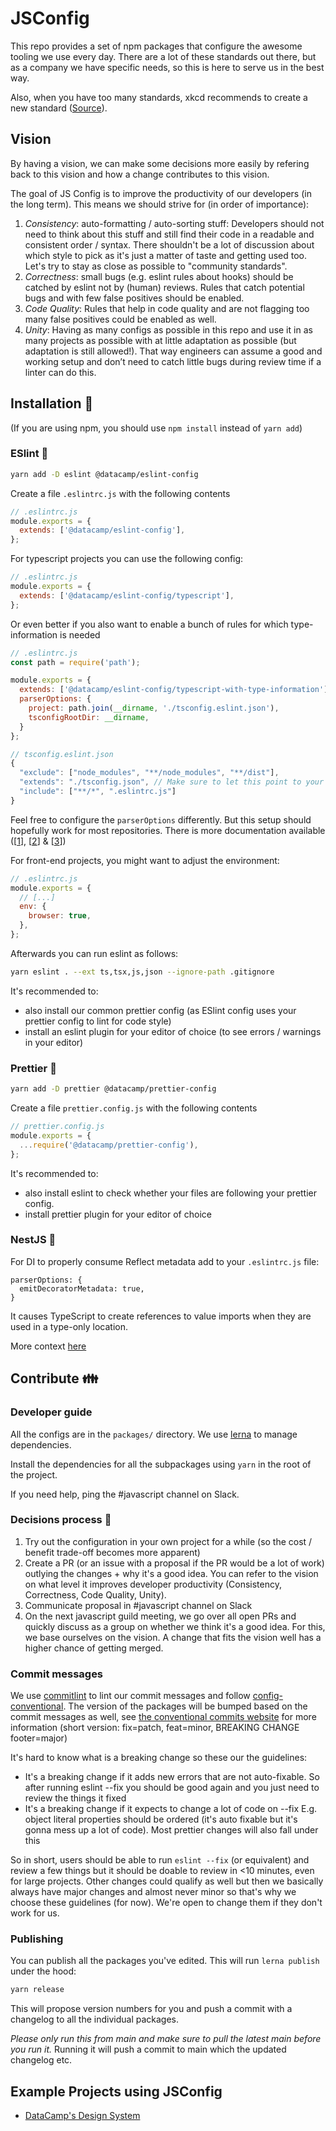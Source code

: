 # JSConfig

This repo provides a set of npm packages that configure the awesome tooling we use every day. There are a lot of these standards out there, but as a company we have specific needs, so this is here to serve us in the best way.

Also, when you have too many standards, xkcd recommends to create a new standard ([Source](https://xkcd.com/927/)).

## Vision

By having a vision, we can make some decisions more easily by refering back to this vision and how a change contributes to this vision.

The goal of JS Config is to improve the productivity of our developers (in the long term). This means we should strive for (in order of importance):

1. _Consistency_: auto-formatting / auto-sorting stuff: Developers should not need to think about this stuff and still find their code in a readable and consistent order / syntax. There shouldn't be a lot of discussion about which style to pick as it's just a matter of taste and getting used too. Let's try to stay as close as possible to "community standards".
1. _Correctness_: small bugs (e.g. eslint rules about hooks) should be catched by eslint not by (human) reviews. Rules that catch potential bugs and with few false positives should be enabled.
1. _Code Quality_: Rules that help in code quality and are not flagging too many false positives could be enabled as well.
1. _Unity_: Having as many configs as possible in this repo and use it in as many projects as possible with at little adaptation as possible (but adaptation is still allowed!). That way engineers can assume a good and working setup and don’t need to catch little bugs during review time if a linter can do this.

## Installation :floppy_disk:

(If you are using npm, you should use `npm install` instead of `yarn add`)

### ESlint :wrench:

```bash
yarn add -D eslint @datacamp/eslint-config
```

Create a file `.eslintrc.js` with the following contents

```js
// .eslintrc.js
module.exports = {
  extends: ['@datacamp/eslint-config'],
};
```

For typescript projects you can use the following config:

```js
// .eslintrc.js
module.exports = {
  extends: ['@datacamp/eslint-config/typescript'],
};
```

Or even better if you also want to enable a bunch of rules for which type-information is needed

```js
// .eslintrc.js
const path = require('path');

module.exports = {
  extends: ['@datacamp/eslint-config/typescript-with-type-information'],
  parserOptions: {
    project: path.join(__dirname, './tsconfig.eslint.json'),
    tsconfigRootDir: __dirname,
  }
};

// tsconfig.eslint.json
{
  "exclude": ["node_modules", "**/node_modules", "**/dist"],
  "extends": "./tsconfig.json", // Make sure to let this point to your local tsconfig.json
  "include": ["**/*", ".eslintrc.js"]
}
```

Feel free to configure the `parserOptions` differently. But this setup should hopefully work for most repositories. There is more documentation available ([[1](https://typescript-eslint.io/linting/typed-linting/)], [[2](https://typescript-eslint.io/linting/typed-linting/monorepos)] & [[3](https://typescript-eslint.io/architecture/parser/#project)])

For front-end projects, you might want to adjust the environment:

```js
// .eslintrc.js
module.exports = {
  // [...]
  env: {
    browser: true,
  },
};
```

Afterwards you can run eslint as follows:

```bash
yarn eslint . --ext ts,tsx,js,json --ignore-path .gitignore
```

It's recommended to:

- also install our common prettier config (as ESlint config uses your prettier config to lint for code style)
- install an eslint plugin for your editor of choice (to see errors / warnings in your editor)

### Prettier :nail_care:

```bash
yarn add -D prettier @datacamp/prettier-config
```

Create a file `prettier.config.js` with the following contents

```js
// prettier.config.js
module.exports = {
  ...require('@datacamp/prettier-config'),
};
```

It's recommended to:

- also install eslint to check whether your files are following your prettier config.
- install prettier plugin for your editor of choice

### NestJS :lion:

For DI to properly consume Reflect metadata add to your `.eslintrc.js` file:
```
parserOptions: {
  emitDecoratorMetadata: true,
}
```

It causes TypeScript to create references to value imports when they are used in a type-only location.

More context [here](https://github.com/typescript-eslint/typescript-eslint/blob/main/packages/eslint-plugin/docs/rules/consistent-type-imports.md#usage-with-emitdecoratormetadata)

## Contribute :family:

### Developer guide

All the configs are in the `packages/` directory. We use [lerna](https://github.com/lerna/lerna) to manage dependencies.

Install the dependencies for all the subpackages using `yarn` in the root of the project.

If you need help, ping the #javascript channel on Slack.

### Decisions process :hocho:

1. Try out the configuration in your own project for a while (so the cost / benefit trade-off becomes more apparent)
1. Create a PR (or an issue with a proposal if the PR would be a lot of work) outlying the changes + why it's a good idea. You can refer to the vision on what level it improves developer productivity (Consistency, Correctness, Code Quality, Unity).
1. Communicate proposal in #javascript channel on Slack
1. On the next javascript guild meeting, we go over all open PRs and quickly discuss as a group on whether we think it's a good idea. For this, we base ourselves on the vision. A change that fits the vision well has a higher chance of getting merged.

### Commit messages

We use [commitlint]() to lint our commit messages and follow [config-conventional](https://github.com/conventional-changelog/commitlint/tree/master/%40commitlint/config-conventional#type-enum). The version of the packages will be bumped based on the commit messages as well, see [the conventional commits website](https://www.conventionalcommits.org/en/v1.0.0/) for more information (short version: fix=patch, feat=minor, BREAKING CHANGE footer=major)

It's hard to know what is a breaking change so these our the guidelines:

- It's a breaking change if it adds new errors that are not auto-fixable. So after running eslint --fix you should be good again and you just need to review the things it fixed
- It's a breaking change if it expects to change a lot of code on --fix E.g. object literal properties should be ordered (it's auto fixable but it's gonna mess up a lot of code). Most prettier changes will also fall under this

So in short, users should be able to run `eslint --fix` (or equivalent) and review a few things but it should be doable to review in <10 minutes, even for large projects.
Other changes could qualify as well but then we basically always have major changes and almost never minor so that's why we choose these guidelines (for now). We're open to change them if they don't work for us.

### Publishing

You can publish all the packages you've edited. This will run `lerna publish` under the hood:

```bash
yarn release
```

This will propose version numbers for you and push a commit with a changelog to all the individual packages.

_Please only run this from main and make sure to pull the latest main before you run it._ Running it will push a commit to main which the updated changelog etc.

## Example Projects using JSConfig

- [DataCamp's Design System](https://github.com/datacamp/design-system)
